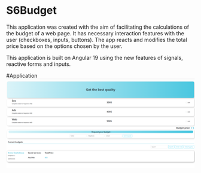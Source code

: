 # S6Budget

This application was created with the aim of facilitating the calculations of the budget of a web page. It has necessary interaction features with the user (checkboxes, inputs, buttons).
The app reacts and modifies the total price based on the options chosen by the user.

This application is built on Angular 19 using the new features of signals, reactive forms and inputs.

#Application
<img src="https://github.com/Ilmira83/Sprint6-Budget/raw/main/public/assets/Screenshot.png" width="600">





 
 
